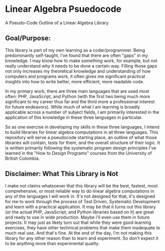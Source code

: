 # Linear Algebra Psuedocode

A Pseudo-Code Outline of a Linear Algebra Library

## Goal/Purpose:
This library is part of my own learning as a coder/programmer. Being predominantly self-taught, I've found that there are often "gaps" in my knowledge. I may know how to make something work, for example, but not really understand why it needs to be done a certain way. Filling those gaps not only increases my theoretical knowledge and understanding of how computers and programs work, it often gives me significant practical insights into how to write better, more efficient, more readable code.

In my primary work, there are three main languages that are used most often: PHP, JavaScript, and Python (with the first two being much more significant to my career thus far and the third more a professional interest for future endeavors). While much of what I am learning is broadly applicable across a number of subject fields, I am primarily interested in the application of this knowledge in these three languages in particular.

So as one exercise in developing my skills in these three languages, I intend to build libraries for linear algebra computations in all three languages. This repository will serve a pseudocode starting place, an outline of what those libraries will contain, tests for them, and the overall structure of their logic. It is written primarily following the systematic program design principles I've learned in the "How to Design Programs" courses from the University of British Colombia.

## Disclaimer: What This Library is Not

I make not claims whatsoever that this library will be the best, fastest, most comprehensive, or most reliable way to do linear algebra computations in any of the languages I will work in. It's not designed for that, it's designed for me to work through the process of Test Driven, Systematic Development and learn with a practical application. It may be that it turns out this library (or the actual PHP, JavaScript, and Python libraries based on it) are great and ready to use in wide production. Maybe I'll even use them in future projects. It may just as likely turn out that while they were good learning exercises, they have other technical problems that make them inadequate to much real use. And that's fine. At the end of the day, I'm not making this library for any other reason than to learn and experiment. So don't expect it to be anything more than experimental quality.
